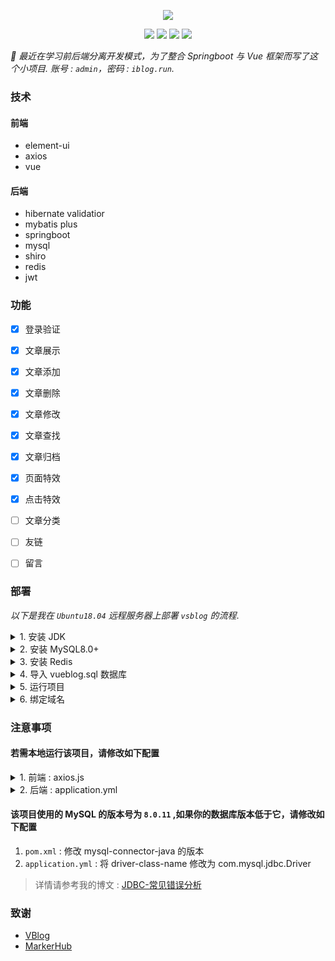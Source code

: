 <p align="center">
	<img src="https://user-images.githubusercontent.com/43493852/127585072-ccafe163-4a43-439e-9594-156b4d10a72e.png">
	<p align="center">
	<img src="https://app.codacy.com/project/badge/Grade/02e473424ae64646b7f24ec11455bc42"/></img>
	<img src="https://img.shields.io/github/commit-activity/m/GoogTech/vsblog?color=ff69b4"></img>
	<img src="https://img.shields.io/github/repo-size/GoogTech/vsblog"></img>
	<img src="https://img.shields.io/github/license/GoogTech/vsblog.svg"></img>
	</p>
</p>

*🖖 最近在学习前后端分离开发模式，为了整合 Springboot 与 Vue 框架而写了这个小项目. 账号 : `admin`，密码 : `iblog.run`.*

### 技术
#### 前端 
* element-ui
* axios
* vue

#### 后端 
* hibernate validatior
* mybatis plus
* springboot
* mysql
* shiro
* redis
* jwt


### 功能
* [x] 登录验证
* [x] 文章展示
* [x] 文章添加
* [x] 文章删除
* [x] 文章修改
* [x] 文章查找
* [x] 文章归档
* [x] 页面特效
* [x] 点击特效
* [ ] 文章分类
* [ ] 友链
* [ ] 留言


### 部署
*以下是我在 `Ubuntu18.04` 远程服务器上部署 `vsblog` 的流程*.

<details>
    <summary>1. 安装 JDK</summary>

```shell
# install jdk
sudo apt install openjdk-8-jdk-headless

# check
java -version
```
</details>

<details>
    <summary>2. 安装 MySQL8.0+</summary>
    
```shell
# the installation package as follows you need to download it
# decompress the installation package
sudo dpkg -i mysql-apt-config_0.8.10-1_all.deb

# update installation package
sudo apt update 

# install mysql server
sudo apt install mysql-server 

# run mysql
mysql -u root -p
```
</details>

<details>
    <summary>3. 安装 Redis</summary>
    
```shell
# install redis server
sudo apt-get install redis-server

# check redis server status
netstat -nlt|grep 6379

# test
redis-cli
```
</details>

<details>
    <summary>4. 导入 vueblog.sql 数据库</summary>
    
```shell
# mysql -u root -p < vueblog.sql
mysql -u root -p < 'the specified path of database file'
```
</details>

<details>
    <summary>5. 运行项目</summary>
    
```shell
# kill the specified server port:8080
kill -9 $(netstat -nlp | grep :8080 | awk '{print $7}' | awk -F"/" '{ print $1 }')

# run
# nohup /usr/lib/jvm/java-8-openjdk-amd64/jre/bin/java -jar /tmp/vueblog-0.0.1-SNAPSHOT.jar > vsblog.file 2>&1 &
nuhup -jar vueblog-0.0.1-SNAPSHOT.jar > vsblog.file 2>&1 &

# test
http://ip:8080/
```
</details>

<details>
    <summary>6. 绑定域名</summary>
    
```shell
# first you need install the nginx
sudo apt install nginx

# vim /etc/nginx/nginx.conf
# such as the example configuraion be added as follows
http{
	server{
		listen  80;
		server_name  vue.iblog.run; 
		location / {
			proxy_pass  http://ip:8080;	
		}            
	}
}
. . .

# then check the default configuration file
nginx -t

# reload the nginx
nginx -s reload

# test
http://vue.iblog.run
```
</details>


### 注意事项

#### 若需本地运行该项目，请修改如下配置
<details>
<summary>1. 前端 : axios.js</summary>
	
```js
// 自定义全局请求头(后台)
// axios.defaults.baseURL = "http://49.233.79.152:8080"
axios.defaults.baseURL = "http://localhost:8080"
```
</details>

<details>
<summary>2. 后端 : application.yml</summary>
	
```js
redis-manager:
	// host: 49.233.79.152:6379
	host: 127.0.0.1:6379
```
</details>

#### 该项目使用的 MySQL 的版本号为 `8.0.11` ,如果你的数据库版本低于它，请修改如下配置
1. `pom.xml` : 修改 mysql-connector-java 的版本
2. `application.yml` : 将 driver-class-name 修改为 com.mysql.jdbc.Driver

> 详情请参考我的博文 : [JDBC-常见错误分析](https://goog.tech/blog/2019/03/14/JDBC-%E5%B8%B8%E8%A7%81%E9%94%99%E8%AF%AF%E5%88%86%E6%9E%90/)


### 致谢
* [VBlog](https://github.com/lenve/VBlog)
* [MarkerHub](https://space.bilibili.com/13491144)
